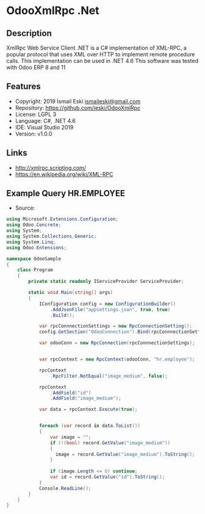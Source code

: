 OdooXmlRpc .Net
================

Description
-----------
XmlRpc Web Service Client .NET is a C# implementation of XML-RPC, a popular protocol that uses XML over HTTP to implement remote procedure calls. This implementation can be used in .NET 4.6 This software was tested with Odoo ERP 8 and 11

Features
--------
- Copyright: 2019 İsmail Eski ismaileski@gmail.com
- Repository: https://github.com/ieski/OdooXmlRpc
- License: LGPL 3
- Language: C#, .NET 4.6
- IDE: Visual Studio 2019
- Version: v1.0.0

Links
-----
- http://xmlrpc.scripting.com/
- https://en.wikipedia.org/wiki/XML-RPC

Example Query HR.EMPLOYEE
-------------------------
- Source:

```cs
using Microsoft.Extensions.Configuration;
using Odoo.Concrete;
using System;
using System.Collections.Generic;
using System.Linq;
using Odoo.Entensions;

namespace OdooSample
{
    class Program
    {
        private static readonly IServiceProvider ServiceProvider;

        static void Main(string[] args)
        {
            IConfiguration config = new ConfigurationBuilder()
                .AddJsonFile("appsettings.json", true, true)
                .Build();

            var rpcConnnectionSettings = new RpcConnectionSetting();
            config.GetSection("OdooConnection").Bind(rpcConnnectionSettings);

            var odooConn = new RpcConnection(rpcConnnectionSettings);


            var rpcContext = new RpcContext(odooConn, "hr.employee");

            rpcContext
                .RpcFilter.NotEqual("image_medium", false);

            rpcContext
                .AddField("id")
                .AddField("image_medium");              

            var data = rpcContext.Execute(true);


            foreach (var record in data.ToList())
            {                
                var image = "";
                if (!(bool) record.GetValue("image_medium"))
                {
                  image = record.GetValue("image_medium").ToString();
                }
                
                if (image.Length <= 0) continue;
                var id = record.GetValue("id").ToString();
            }
            Console.ReadLine();
        }
    }
}
```
